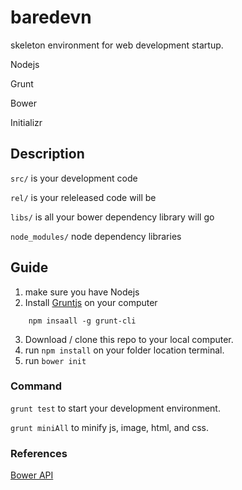# baredevn

skeleton environment for web development startup.

Nodejs

Grunt

Bower 

Initializr

## Description

`src/` is your development code

`rel/` is your releleased code will be

`libs/` is all your bower dependency library will go

`node_modules/` node dependency libraries

## Guide

1. make sure you have Nodejs
2. Install [Gruntjs](https://gruntjs.com/) on your computer
```
	npm insaall -g grunt-cli
```
3. Download / clone this repo to your local computer.
4. run `npm install` on your folder location terminal.
5. run `bower init` 


### Command

`grunt test` to start your development environment.

`grunt miniAll` to minify js, image, html, and css.


### References
[Bower API](https://bower.io/docs/api/)

